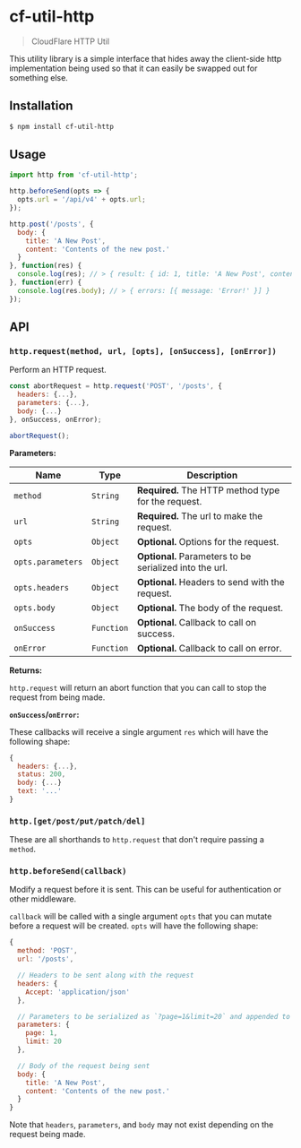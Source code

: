 # cf-util-http

> CloudFlare HTTP Util

This utility library is a simple interface that hides away the client-side http
implementation being used so that it can easily be swapped out for something
else.

## Installation

```sh
$ npm install cf-util-http
```

## Usage

```js
import http from 'cf-util-http';

http.beforeSend(opts => {
  opts.url = '/api/v4' + opts.url;
});

http.post('/posts', {
  body: {
    title: 'A New Post',
    content: 'Contents of the new post.'
  }
}, function(res) {
  console.log(res); // > { result: { id: 1, title: 'A New Post', content: 'Contents of the new post.' } }
}, function(err) {
  console.log(res.body); // > { errors: [{ message: 'Error!' }] }
});
```

## API

### `http.request(method, url, [opts], [onSuccess], [onError])`

Perform an HTTP request.

```js
const abortRequest = http.request('POST', '/posts', {
  headers: {...},
  parameters: {...},
  body: {...}
}, onSuccess, onError);

abortRequest();
```

**Parameters:**

| Name | Type | Description |
| --- | --- | --- |
| `method` | `String` | **Required.** The HTTP method type for the request. |
| `url` | `String` | **Required.** The url to make the request. |
| `opts` | `Object` | **Optional.** Options for the request. |
| `opts.parameters` | `Object` | **Optional.** Parameters to be serialized into the url. |
| `opts.headers` | `Object` | **Optional.** Headers to send with the request. |
| `opts.body` | `Object` | **Optional.** The body of the request. |
| `onSuccess` | `Function` | **Optional.** Callback to call on success. |
| `onError` | `Function` | **Optional.** Callback to call on error. |

**Returns:**

`http.request` will return an abort function that you can call to stop the
request from being made.

**`onSuccess`/`onError`:**

These callbacks will receive a single argument `res` which will have the
following shape:

```js
{
  headers: {...},
  status: 200,
  body: {...}
  text: '...'
}
```

### `http.[get/post/put/patch/del]`

These are all shorthands to `http.request` that don't require passing a
`method`.

### `http.beforeSend(callback)`

Modify a request before it is sent. This can be useful for authentication or
other middleware.

`callback` will be called with a single argument `opts` that you can mutate
before a request will be created. `opts` will have the following shape:

```js
{
  method: 'POST',
  url: '/posts',

  // Headers to be sent along with the request
  headers: {
    Accept: 'application/json'
  },

  // Parameters to be serialized as `?page=1&limit=20` and appended to the url
  parameters: {
    page: 1,
    limit: 20
  },

  // Body of the request being sent
  body: {
    title: 'A New Post',
    content: 'Contents of the new post.'
  }
}
```

Note that `headers`, `parameters`, and `body` may not exist depending on the
request being made.
